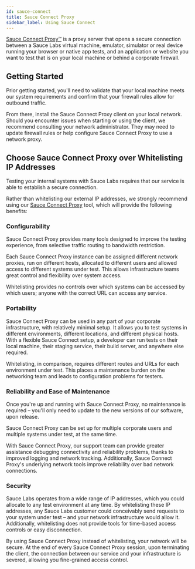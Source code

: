 ```yaml
---
id: sauce-connect
title: Sauce Connect Proxy
sidebar_label: Using Sauce Connect
---
```


[Sauce Connect Proxy&trade;](https://wiki.saucelabs.com/pages/viewpage.action?pageId=48365718) is a proxy server that opens a secure connection between a Sauce Labs virtual machine, emulator, simulator or real device running your browser or native app tests, and an application or website you want to test that is on your local machine or behind a corporate firewall.

## Getting Started

Prior getting started, you'll need to validate that your local machine meets our system requirements and confirm that your firewall rules allow for outbound traffic.

From there, install the Sauce Connect Proxy client on your local network. Should you encounter issues when starting or using the client, we recommend consulting your network administrator. They may need to update firewall rules or help configure Sauce Connect Proxy to use a network proxy.

## Choose Sauce Connect Proxy over Whitelisting IP Addresses

Testing your internal systems with Sauce Labs requires that our service is able to establish a secure connection.

Rather than whitelisting our external IP addresses, we strongly recommend using our [Sauce Connect Proxy](https://wiki.saucelabs.com/display/DOCS/Sauce+Connect+Proxy) tool, which will provide the following benefits:


### Configurability

Sauce Connect Proxy provides many tools designed to improve the testing experience, from selective traffic routing to bandwidth restriction.

Each Sauce Connect Proxy instance can be assigned different network proxies, run on different hosts, allocated to different users and allowed access to different systems under test. This allows infrastructure teams great control and flexibility over system access.

Whitelisting provides no controls over which systems can be accessed by which users; anyone with the correct URL can access any service.

### Portability

Sauce Connect Proxy can be used in any part of your corporate infrastructure, with relatively minimal setup. It allows you to test systems in different environments, different locations, and different physical hosts. With a flexible Sauce Connect setup, a developer can run tests on their local machine, their staging service, their build server, and anywhere else required.

Whitelisting, in comparison, requires different routes and URLs for each environment under test. This places a maintenance burden on the networking team and leads to configuration problems for testers.

### Reliability and Ease of Maintenance

Once you're up and running with Sauce Connect Proxy, no maintenance is required – you'll only need to update to the new versions of our software, upon release.

Sauce Connect Proxy can be set up for multiple corporate users and multiple systems under test, at the same time.

With Sauce Connect Proxy, our support team can provide greater assistance debugging connectivity and reliability problems, thanks to improved logging and network tracking. Additionally, Sauce Connect Proxy's underlying network tools improve reliability over bad network connections.

### Security

Sauce Labs operates from a wide range of IP addresses, which you could allocate to any test environment at any time. By whitelisting these IP addresses, any Sauce Labs customer could conceivably send requests to your system under test – and your network infrastructure would allow it. Additionally, whitelisting does not provide tools for time-based access controls or easy disconnection.

By using Sauce Connect Proxy instead of whitelisting, your network will be secure. At the end of every Sauce Connect Proxy session, upon terminating the client, the connection between our service and your infrastructure is severed, allowing you fine-grained access control.
